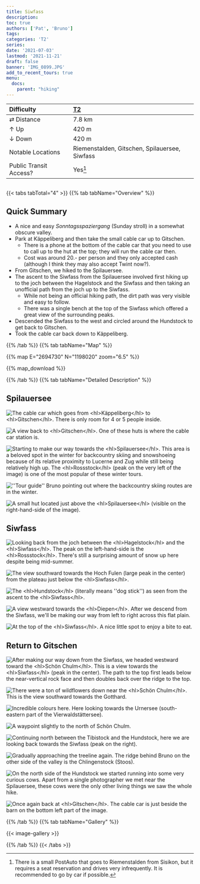 ```yaml
---
title: Siwfass
description: 
toc: true
authors: ['Pat', 'Bruno']
tags:
categories: 'T2'
series:
date: '2021-07-03'
lastmod: '2021-11-21'
draft: false
banner: 'IMG_0899.JPG'
add_to_recent_tours: true
menu:
  docs:
    parent: "hiking"
---
```

<link href="../../../style.css" rel="stylesheet"></link>

| Difficulty | [T2](../overview/#wanderskala) |
| :--- | :--- |
| &#8644; Distance | 7.8 km |
| &#8593; Up | 420 m |
| &#8595; Down | 420 m |
| Notable Locations | Riemenstalden, Gitschen, Spilauersee, Siwfass |
| Public Transit Access? | Yes[^1] |

<p align="center">
  <img src="IMG_0899.JPG" alt="" class="landscape">
</p>

{{< tabs tabTotal="4" >}}
{{% tab tabName="Overview" %}}

## Quick Summary

- A nice and easy _Sonntagsspaziergang_ (Sunday stroll) in a somewhat obscure valley.
- Park at <hl>Käppeliberg</hl> and then take the small cable car up to <hl>Gitschen</hl>.
  - There is a phone at the bottom of the cable car that you need to use to call up to the hut at the top; they will run the cable car then.
  - Cost was around 20.- per person and they only accepted cash (although I think they may also accept Twint now?).
- From Gitschen, we hiked to the <hl>Spilauersee</hl>.
- The ascent to the <hl>Siwfass</hl> from the <hl>Spilauersee</hl> involved first hiking up to the joch between the Hagelstock and the Siwfass and then taking an unofficial path from the joch up to the <hl>Siwfass</hl>.
  - While not being an official hiking path, the dirt path was very visible and easy to follow.
  - There was a single bench at the top of the <hl>Siwfass</hl> which offered a great view of the surrounding peaks.
- Descended the Siwfass to the west and circled around the Hundstock to get back to <hl>Gitschen</hl>.
- Took the cable car back down to <hl>Käppeliberg</hl>.

{{% /tab %}}
{{% tab tabName="Map" %}}

{{% map E="2694730" N="1198020" zoom="6.5" %}}

{{% map_download %}}

{{% /tab %}}
{{% tab tabName="Detailed Description" %}}

## Spilauersee

![](IMG_0958.JPG "The cable car which goes from <hl>Käppeliberg</hl> to <hl>Gitschen</hl>.  There is only room for 4 or 5 people inside.")

![](IMG_0796.JPG "A view back to <hl>Gitschen</hl>.  One of these huts is where the cable car station is.")

![](IMG_0799.JPG "Starting to make our way towards the <hl>Spilauersee</hl>.  This area is a beloved spot in the winter for backcountry skiing and snowshoeing because of its relative proximity to Lucerne and Zug while still being relatively high up.  The <hl>Rossstock</hl> (peak on the very left of the image) is one of the most popular of these winter tours.")

![](IMG_0804.JPG "''Tour guide'' Bruno pointing out where the backcountry skiing routes are in the winter.")

![](IMG_0828.JPG "A small hut located just above the <hl>Spilauersee</hl> (visible on the right-hand-side of the image).")


## Siwfass

![](IMG_0871.JPG "Looking back from the joch between the <hl>Hagelstock</hl> and the <hl>Siwfass</hl>.  The peak on the left-hand-side is the <hl>Rossstock</hl>.  There's still a surprising amount of snow up here despite being mid-summer.")

![](IMG_0866.JPG "The view southward towards the Hoch Fulen (large peak in the center) from the plateau just below the <hl>Siwfass</hl>.")

![](IMG_0882.JPG "The <hl>Hundstock</hl> (literally means ''dog stick'') as seen from the ascent to the <hl>Siwfass</hl>.")

![](IMG_0885.JPG "A view westward towards the <hl>Diepen</hl>.  After we descend from the Siwfass, we'll be making our way from left to right across this flat plain.")

![](IMG_0892.JPG "At the top of the <hl>Siwfass</hl>.  A nice little spot to enjoy a bite to eat.")


## Return to Gitschen

![](IMG_0897.JPG "After making our way down from the Siwfass, we headed westward toward the <hl>Schön Chulm</hl>.  This is a view towards the <hl>Siwfass</hl> (peak in the center).  The path to the top first leads below the near-vertical rock face and then doubles back over the ridge to the top.")

![](IMG_0899.JPG "There were a ton of wildflowers down near the <hl>Schön Chulm</hl>.  This is the view southward towards the Gotthard.")

![](IMG_0920.JPG "Incredible colours here.  Here looking towards the Urnersee (south-eastern part of the Vierwaldstättersee).")

![](IMG_0928.JPG "A waypoint slightly to the north of Schön Chulm.")

![](IMG_0932.JPG "Continuing north between the Tibistock and the Hundstock, here we are looking back towards the Siwfass (peak on the right).")

![](IMG_0942.JPG "Gradually approaching the treeline again.  The ridge behind Bruno on the other side of the valley is the Chlingenstock (Stoos).")

![](IMG_0953.JPG "On the north side of the Hundstock we started running into some very curious cows.  Apart from a single photographer we met near the Spilauersee, these cows were the only other living things we saw the whole hike.")

![](IMG_0955.JPG "Once again back at <hl>Gitschen</hl>.  The cable car is just beside the barn on the bottom left part of the image.")


{{% /tab %}}
{{% tab tabName="Gallery" %}}

{{< image-gallery >}}

{{% /tab %}}
{{< /tabs >}}


[^1]: There is a small PostAuto that goes to Riemenstalden from Sisikon, but it requires a seat reservation and drives very infrequently.  It is recommended to go by car if possible.